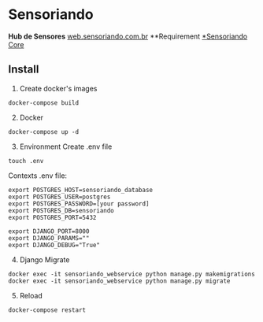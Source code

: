 # Sensoriando
**Hub de Sensores**
[web.sensoriando.com.br](http://web.sensoriando.com.br)
**Requirement [*Sensoriando Core](https://github.com/fdavidgithub/sensoriando_core)

## Install

1. Create docker's images
```console
docker-compose build
```

2. Docker
```console
docker-compose up -d
```

3. Environment
Create .env file

```console
touch .env
```

Contexts .env file:
```
export POSTGRES_HOST=sensoriando_database
export POSTGRES_USER=postgres
export POSTGRES_PASSWORD=[your password]
export POSTGRES_DB=sensoriando
export POSTGRES_PORT=5432

export DJANGO_PORT=8000
export DJANGO_PARAMS=""
export DJANGO_DEBUG="True"
```

4. Django Migrate
```console
docker exec -it sensoriando_webservice python manage.py makemigrations
docker exec -it sensoriando_webservice python manage.py migrate
```

5. Reload
```console
docker-compose restart
```

